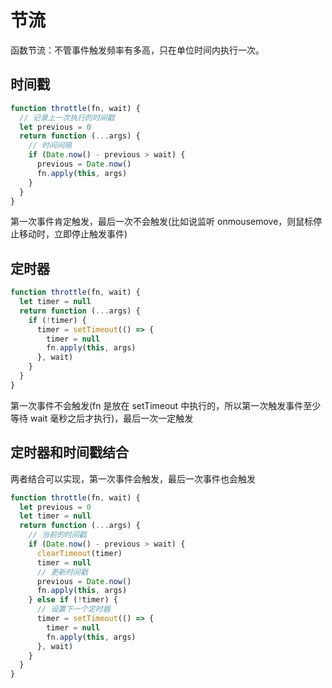 # 节流

函数节流：不管事件触发频率有多高，只在单位时间内执行一次。

## 时间戳

```js
function throttle(fn, wait) {
  // 记录上一次执行的时间戳
  let previous = 0
  return function (...args) {
    // 时间间隔
    if (Date.now() - previous > wait) {
      previous = Date.now()
      fn.apply(this, args)
    }
  }
}
```

第一次事件肯定触发，最后一次不会触发(比如说监听 onmousemove，则鼠标停止移动时，立即停止触发事件)

## 定时器

```js
function throttle(fn, wait) {
  let timer = null
  return function (...args) {
    if (!timer) {
      timer = setTimeout(() => {
        timer = null
        fn.apply(this, args)
      }, wait)
    }
  }
}
```

第一次事件不会触发(fn 是放在 setTimeout 中执行的，所以第一次触发事件至少等待 wait 毫秒之后才执行)，最后一次一定触发

## 定时器和时间戳结合

两者结合可以实现，第一次事件会触发，最后一次事件也会触发

```js
function throttle(fn, wait) {
  let previous = 0
  let timer = null
  return function (...args) {
    // 当前的时间戳
    if (Date.now() - previous > wait) {
      clearTimeout(timer)
      timer = null
      // 更新时间戳
      previous = Date.now()
      fn.apply(this, args)
    } else if (!timer) {
      // 设置下一个定时器
      timer = setTimeout(() => {
        timer = null
        fn.apply(this, args)
      }, wait)
    }
  }
}
```
